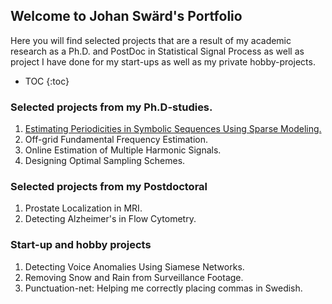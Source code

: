 ## Welcome to Johan Swärd's Portfolio

Here you will find selected projects that are a result of my academic research as a Ph.D. and PostDoc in Statistical Signal Process as well as project I have done for my start-ups as well as my private hobby-projects.

* TOC
{:toc}

### Selected projects from my Ph.D-studies.
1. [Estimating Periodicities in Symbolic Sequences Using Sparse Modeling.](https://github.com/JohanSward/Portfolio/blob/master/Estimating%20Periodicities%20in%20Symbolic%20Sequences%20Using%20Sparse%20Modeling/)
2. Off-grid Fundamental Frequency Estimation.
3. Online Estimation of Multiple Harmonic Signals.
4. Designing Optimal Sampling Schemes.

### Selected projects from my Postdoctoral
1. Prostate Localization in MRI.
2. Detecting Alzheimer's in Flow Cytometry.

### Start-up and hobby projects
1. Detecting Voice Anomalies Using Siamese Networks.
2. Removing Snow and Rain from Surveillance Footage.
3. Punctuation-net: Helping me correctly placing commas in Swedish.


